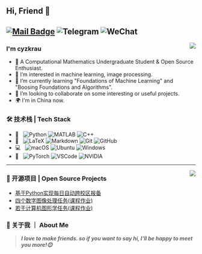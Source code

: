 ## Hi, Friend 👋
[![Mail Badge](https://img.shields.io/badge/-cyzkrau@gmail.com-c14438?style=flat&logo=Gmail&logoColor=white&link=mailto:cyzkrau@gmail.com)](mailto:cyzkrau@gmail.com)
![Telegram](https://img.shields.io/badge/-@cyzkrau-333333?style=flat&logo=Telegram)
![WeChat](https://img.shields.io/badge/-cyz__krau-333333?style=flat&logo=WeChat)
---
<img align="right" src="https://github-readme-stats.vercel.app/api/top-langs/?username=cyzkrau&show_icons=true&theme=radical" />

### I'm cyzkrau

- 👨 A Computational Mathematics Undergraduate Student & Open Source Enthusiast.
- 👀 I’m interested in machine learning, image processing. 
- 🌱 I’m currently learning "Foundations of Machine Learning" and "Boosing Foundations and Algorithms". 
- 💞️ I’m looking to collaborate on some interesting or useful projects. 
- 🌍 I'm in China now. 

### 🛠 技术栈 | Tech Stack

- 🔨 &#160; ![Python](https://img.shields.io/badge/-Python-333333?style=flat&logo=Python)
![MATLAB](https://img.shields.io/badge/-MATLAB-333333?style=flat&logo=Wolfram)
![C++](https://img.shields.io/badge/-C++-333333?style=flat&logo=cplusplus)
- 📖 &#160; ![LaTeX](https://img.shields.io/badge/-LaTeX-333333?style=flat&logo=LaTeX)
![Markdown](https://img.shields.io/badge/-Markdown-333333?style=flat&logo=markdown)
![Git](https://img.shields.io/badge/-Git-333333?style=flat&logo=git)
![GitHub](https://img.shields.io/badge/-GitHub-333333?style=flat&logo=github)
- 💻 &#160; ![macOS](https://img.shields.io/badge/-macOS-333333?style=flat&logo=macOS)
![Ubuntu](https://img.shields.io/badge/-Ubuntu-333333?style=flat&logo=Ubuntu)
![Windows](https://img.shields.io/badge/-Windows-333333?style=flat&logo=Windows)
- 🔧 &#160; ![PyTorch](https://img.shields.io/badge/-PyTorch-333333?style=flat&logo=PyTorch)
![VSCode](https://img.shields.io/badge/-VSCode-333333?style=flat&logo=VisualStudioCode)
![NVIDIA](https://img.shields.io/badge/-NVIDIA-333333?style=flat&logo=NVIDIA)
---
<img align="right" src="https://github-readme-stats.vercel.app/api?username=cyzkrau&show_icons=true&theme=radical" />

### 🔧 开源项目 | Open Source Projects
- [基于Python实现每日自动跨校区报备](https://github.com/cyzkrau/AutoDailyReport-For-USTC)
- [四个数字图像处理任务(课程作业)](https://github.com/cyzkrau/DIP_2021f)
- [若干计算机图形学任务(课程作业)](https://github.com/cyzkrau/CG_2022s)

### 👨 关于我 ｜ About Me

> ***I love to make friends. so if you want to say hi, I'll be happy to meet you more!😊***